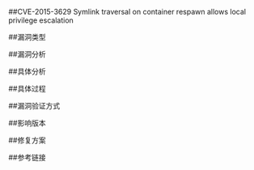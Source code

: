 ##CVE-2015-3629 Symlink traversal on container respawn allows local privilege escalation


##漏洞类型


##漏洞分析



##具体分析



##具体过程



##漏洞验证方式


##影响版本


##修复方案


##参考链接
